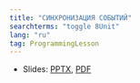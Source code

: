 ```yaml
---
title: "СИНХРОНИЗАЦИЯ СОБЫТИЙ"
searchterms: "toggle 8Unit"
lang: "ru"
tag: ProgrammingLesson
---
```

 <ul>
 <li class="ng-binding">Slides:
 <a href="ProgrammingLessons/EventsSyncRU.pptx">PPTX</a>,
 <a href="ProgrammingLessons/EventsSyncRU.pdf">PDF</a>
 </li>
 </ul>
